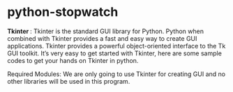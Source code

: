 # python-stopwatch
<b>Tkinter </b>: Tkinter is the standard GUI library for Python. Python when combined with Tkinter provides a fast and easy way to create GUI applications. Tkinter provides a powerful object-oriented interface to the Tk GUI toolkit. It’s very easy to get started with Tkinter, here are some sample codes to get your hands on Tkinter in python.

Required Modules: We are only going to use Tkinter for creating GUI and no other libraries will be used in this program.


